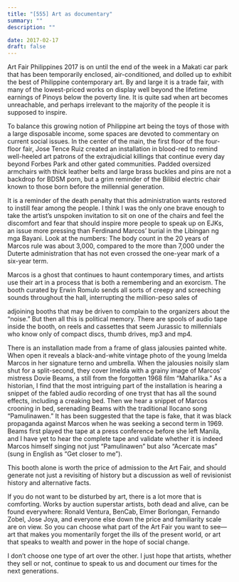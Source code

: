 ```yaml
---
title: "[555] Art as documentary"
summary: ""
description: ""

date: 2017-02-17
draft: false
---
```


Art Fair Philippines 2017 is on until the end of the week in a Makati car park that has been temporarily enclosed, air-conditioned, and dolled up to exhibit the best of Philippine contemporary art. By and large it is a trade fair, with many of the lowest-priced works on display well beyond the lifetime earnings of Pinoys below the poverty line. It is quite sad when art becomes unreachable, and perhaps irrelevant to the majority of the people it is supposed to inspire.

To balance this growing notion of Philippine art being the toys of those with a large disposable income, some spaces are devoted to commentary on current social issues. In the center of the main, the first floor of the four-floor fair, Jose Tence Ruiz created an installation in blood-red to remind well-heeled art patrons of the extrajudicial killings that continue every day beyond Forbes Park and other gated communities. Padded oversized armchairs with thick leather belts and large brass buckles and pins are not a backdrop for BDSM porn, but a grim reminder of the Bilibid electric chair known to those born before the millennial generation.

It is a reminder of the death penalty that this administration wants restored to instill fear among the people. I think I was the only one brave enough to take the artist’s unspoken invitation to sit on one of the chairs and feel the discomfort and fear that should inspire more people to speak up on EJKs, an issue more pressing than Ferdinand Marcos’ burial in the Libingan ng mga Bayani. Look at the numbers: The body count in the 20 years of Marcos rule was about 3,000, compared to the more than 7,000 under the Duterte administration that has not even crossed the one-year mark of a six-year term.

Marcos is a ghost that continues to haunt contemporary times, and artists use their art in a process that is both a remembering and an exorcism. The booth curated by Erwin Romulo sends all sorts of creepy and screeching sounds throughout the hall, interrupting the million-peso sales of

adjoining booths that may be driven to complain to the organizers about the “noise.” But then all this is political memory. There are spools of audio tape inside the booth, on reels and cassettes that seem Jurassic to millennials who know only of compact discs, thumb drives, mp3 and mp4.

There is an installation made from a frame of glass jalousies painted white. When open it reveals a black-and-white vintage photo of the young Imelda Marcos in her signature terno and umbrella. When the jalousies noisily slam shut for a split-second, they cover Imelda with a grainy image of Marcos’ mistress Dovie Beams, a still from the forgotten 1968 film “Maharlika.” As a historian, I find that the most intriguing part of the installation is hearing a snippet of the fabled audio recording of one tryst that has all the sound effects, including a creaking bed. Then we hear a snippet of Marcos crooning in bed, serenading Beams with the traditional Ilocano song “Pamulinawen.” It has been suggested that the tape is fake, that it was black propaganda against Marcos when he was seeking a second term in 1969. Beams first played the tape at a press conference before she left Manila, and I have yet to hear the complete tape and validate whether it is indeed Marcos himself singing not just “Pamulinawen” but also “Acercate mas” (sung in English as “Get closer to me”).

This booth alone is worth the price of admission to the Art Fair, and should generate not just a revisiting of history but a discussion as well of revisionist history and alternative facts.

If you do not want to be disturbed by art, there is a lot more that is comforting. Works by auction superstar artists, both dead and alive, can be found everywhere: Ronald Ventura, BenCab, Elmer Borlongan, Fernando Zobel, Jose Joya, and everyone else down the price and familiarity scale are on view. So you can choose what part of the Art Fair you want to see—art that makes you momentarily forget the ills of the present world, or art that speaks to wealth and power in the hope of social change.

I don’t choose one type of art over the other. I just hope that artists, whether they sell or not, continue to speak to us and document our times for the next generations.
